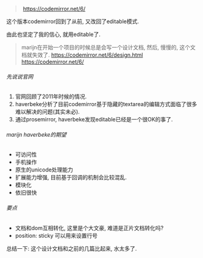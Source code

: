 > ​	https://codemirror.net/6/

这个版本codemirror回到了从前, 又改回了editable模式.

由此也坚定了我的信心, 就用editable了.

> marijn在开始一个项目的时候总是会写一个设计文档, 然后, 慢慢的, 这个文档就失效了.
> https://codemirror.net/6/design.html
> https://codemirror.net/6/

###### 先说说官网

1. 官网回顾了2011年时候的情况. 
2. haverbeke分析了目前codemirror基于隐藏的textarea的编辑方式面临了很多难以解决的问题(其实未必).
3. 通过prosemirror, haverbeke发现editable已经是一个很OK的事了.

###### marijn haverbeke的期望

- 可访问性
- 手机操作
- 原生的unicode处理能力
- 扩展能力增强, 目前基于回调的机制会比较混乱.
- 模块化
- 依旧很快

###### 要点

- 文档和dom互相转化, 这里是个大文豪, 难道是正片文档转化吗?
- position: sticky 可以用来设置行号



总结一下: 这个设计文档和之前的几篇比起来, 水太多了.

